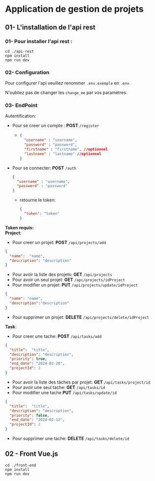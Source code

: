 # Application de gestion de projets

## 01- L'installation de l'api rest

### 01- Pour installer l'api rest :

```shell
cd ./api-rest
npm install
npm run dev
```

### 02- Configuration

Pour configurer l'api veuillez renommer `.env.exemple` en `.env`.

N'oubliez pas de changer les `change_me` par vos paramètres.

### 03- EndPoint

Autentification:
- Pour se creer un compte : **POST** `/register`
  - ```json
    {
      "username" : "username",
      "password" : "password",
      "firstname" : "firstname", //optionnel
      "lastname" : "lastname" //optionnel
    }
    ```
- Pour se connecter: **POST** `/auth`
    ```json
    {
      "username" : "username",
      "password" : "password"
    }
    ```
    - retourne le token: 
        ```json
        {
          "token": "token"
        }
        ```

**Token requis:**     
**Project**:
- Pour creer un projet: **POST** `/api/projects/add`
```json
{
  "name":  "name",
  "description": "description"
}
```
- Pour avoir la liste des projets: **GET** `/api/projects`
- Pour avoir un seul projet: **GET** `/api/projects/idProject`
- Pour modifier un projet: **PUT** `/api/projects/update/idProject`
```json
{
  "name": "name",
  "description":"description" 
}
```
- Pour supprimer un projet: **DELETE** `/api/projects/delete/idProject`



**Task**:
- Pour creer une tache: **POST** `/api/tasks/add`
```json
{
  "title":  "title",
  "description": "description",
  "priority": true,
  "end_date": "2024-02-20",
  "projectId": 2
}
 ```
- Pour avoir la liste des tâches par projet: **GET** `/api/tasks/project/id`
- Pour avoir une seul tache: **GET** `/api/tasks/id`
- Pour modifier une tache **PUT** `/api/tasks/update/id`
```json
{
  "title":  "title",
  "description": "description",
  "priority": false,
  "end_date": "2024-02-12",
  "projectId": 2
}
```
- Pour supprimer une tache: **DELETE** `/api/tasks/delete/id`

## 02 - Front Vue.js

```shell
cd ./front-end
npm install
npm run dev
```

